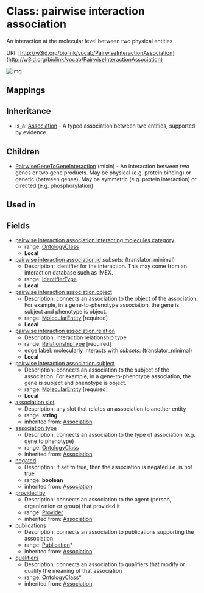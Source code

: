 # Class: pairwise interaction association


An interaction at the molecular level between two physical entities

URI: [http://w3id.org/biolink/vocab/PairwiseInteractionAssociation](http://w3id.org/biolink/vocab/PairwiseInteractionAssociation)

![img](http://yuml.me/diagram/nofunky;dir:TB/class/\[PairwiseInteractionAssociation|id:identifier_type%20%3F;negated(i):boolean%20%3F;association_slot(i):string%20%3F]-%20provided%20by(i)%20%3F>\[Provider],%20\[PairwiseInteractionAssociation]-%20publications(i)%20*>\[Publication],%20\[PairwiseInteractionAssociation]-%20qualifiers(i)%20*>\[OntologyClass],%20\[PairwiseInteractionAssociation]-%20association%20type(i)%20%3F>\[OntologyClass],%20\[PairwiseInteractionAssociation]-%20interacting%20molecules%20category%20%3F>\[OntologyClass],%20\[PairwiseInteractionAssociation]-%20object>\[MolecularEntity],%20\[PairwiseInteractionAssociation]-%20relation>\[RelationshipType],%20\[PairwiseInteractionAssociation]-%20subject>\[MolecularEntity],%20\[PairwiseGeneToGeneInteraction]uses%20-.->\[PairwiseInteractionAssociation],%20\[Association]^-\[PairwiseInteractionAssociation])
## Mappings

## Inheritance

 *  is_a: [Association](Association.md) - A typed association between two entities, supported by evidence
## Children

 * [PairwiseGeneToGeneInteraction](PairwiseGeneToGeneInteraction.md) (mixin)  - An interaction between two genes or two gene products. May be physical (e.g. protein binding) or genetic (between genes). May be symmetric (e.g. protein interaction) or directed (e.g. phosphorylation)
## Used in

## Fields

 * [pairwise interaction association.interacting molecules category](interacting_molecules_category.md)
    * range: [OntologyClass](OntologyClass.md)
    * __Local__
 * [pairwise interaction association.id](pairwise_interaction_association_id.md) *subsets*: (translator_minimal)
    * Description: identifier for the interaction. This may come from an interaction database such as IMEX.
    * range: [IdentifierType](IdentifierType.md)
    * __Local__
 * [pairwise interaction association.object](pairwise_interaction_association_object.md)
    * Description: connects an association to the object of the association. For example, in a gene-to-phenotype association, the gene is subject and phenotype is object.
    * range: [MolecularEntity](MolecularEntity.md) [required]
    * __Local__
 * [pairwise interaction association.relation](pairwise_interaction_association_relation.md)
    * Description: interaction relationship type
    * range: [RelationshipType](RelationshipType.md) [required]
    * edge label: [molecularly interacts with](molecularly_interacts_with.md) *subsets*: (translator_minimal)
    * __Local__
 * [pairwise interaction association.subject](pairwise_interaction_association_subject.md)
    * Description: connects an association to the subject of the association. For example, in a gene-to-phenotype association, the gene is subject and phenotype is object.
    * range: [MolecularEntity](MolecularEntity.md) [required]
    * __Local__
 * [association slot](association_slot.md)
    * Description: any slot that relates an association to another entity
    * range: **string**
    * inherited from: [Association](Association.md)
 * [association type](association_type.md)
    * Description: connects an association to the type of association (e.g. gene to phenotype)
    * range: [OntologyClass](OntologyClass.md)
    * inherited from: [Association](Association.md)
 * [negated](negated.md)
    * Description: if set to true, then the association is negated i.e. is not true
    * range: **boolean**
    * inherited from: [Association](Association.md)
 * [provided by](provided_by.md)
    * Description: connects an association to the agent (person, organization or group) that provided it
    * range: [Provider](Provider.md)
    * inherited from: [Association](Association.md)
 * [publications](publications.md)
    * Description: connects an association to publications supporting the association
    * range: [Publication](Publication.md)*
    * inherited from: [Association](Association.md)
 * [qualifiers](qualifiers.md)
    * Description: connects an association to qualifiers that modify or qualify the meaning of that association
    * range: [OntologyClass](OntologyClass.md)*
    * inherited from: [Association](Association.md)

